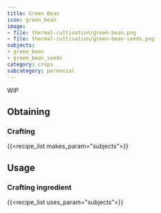 ```yaml
---
title: Green Bean
icon: green_bean
image:
- file: thermal-cultivation/green-bean.png
- file: thermal-cultivation/green-bean-seeds.png
subjects: 
- green_bean
- green_bean_seeds
category: crops
subcategory: perennial
---
```


WIP

Obtaining
---------

### Crafting
{{<recipe_list makes_param="subjects">}}

Usage
-----

### Crafting ingredient
{{<recipe_list uses_param="subjects">}}